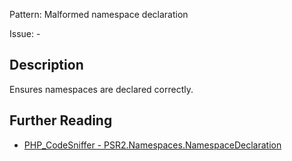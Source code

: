 Pattern: Malformed namespace declaration

Issue: -

## Description

Ensures namespaces are declared correctly.

## Further Reading

* [PHP_CodeSniffer - PSR2.Namespaces.NamespaceDeclaration](https://github.com/squizlabs/PHP_CodeSniffer/blob/master/src/Standards/PSR2/Sniffs/Namespaces/NamespaceDeclarationSniff.php)